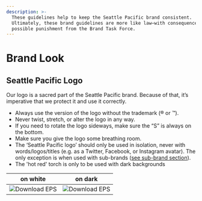 ```yaml
---
description: >-
  These guidelines help to keep the Seattle Pacific brand consistent.
  Ultimately, these brand guidelines are more like law—with consequences and
  possible punishment from the Brand Task Force.
---
```


# Brand Look

## Seattle Pacific Logo

Our logo is a sacred part of the Seattle Pacific brand. Because of that, it’s imperative that we protect it and use it correctly.

* Always use the version of the logo without the trademark \(® or ™\).
* Never twist, stretch, or alter the logo in any way.
* If you need to rotate the logo sideways, make sure the “S” is always on the bottom.
* Make sure you give the logo some breathing room.
* The ‘Seattle Pacific logo’ should only be used in isolation, never with words/logos/titles \(e.g. as a Twitter, Facebook, or Instagram avatar\). The only exception is when used with sub-brands (<a href="#">see sub-brand section</a>).
* The 'hot red' torch is only to be used with dark backgrounds

on white | on dark
--- | ---
![<a href="#">Download EPS</a>](https://spu.edu/assets/logo-ver-1.png) | ![<a href="#">Download EPS</a>](https://spu.edu/assets/logo-ver-2.png)